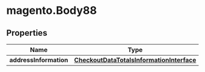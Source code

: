 # magento.Body88

## Properties
Name | Type | Description | Notes
------------ | ------------- | ------------- | -------------
**addressInformation** | [**CheckoutDataTotalsInformationInterface**](CheckoutDataTotalsInformationInterface.md) |  | 


